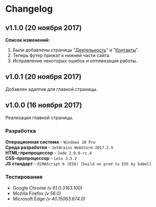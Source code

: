# Changelog

## v1.1.0 (20 ноября 2017)
**Список изменений:**
1. Были добавлены страницы "[Деятельность](/build/activities.html)" и 
"[Контакты](/build/contacts.html)". 
2. Теперь футер прижат к нижней части сайта.
3. Исправление некоторых ошибок и оптимизация работы.

## v1.0.1 (20 ноября 2017)
Добавлен адаптив для главной страницы.

## v1.0.0 (16 ноября 2017)
Реализация главной страницы.

### Разработка
**Операционная система** - `Windows 10 Pro`  
**Среда разработки** - `JetBrains WebStorm 2017.2.5`  
**HTML-препроцессор** - `Jade 2.0.0-rc.4`  
**CSS-препроцессор** - `Less 3.3.2`  
**JS стандарт** - `ECMAScript 6 (ES6) [build on prod to ES5 by babel]`

### Тестирование
* Google Chrome *(v 61.0.3163.100)*
* Mozilla Firefox *(v 56.0)*
* Microsoft Edge *(v 40.15063.674.0)*
